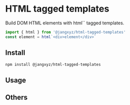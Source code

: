 
# HTML tagged templates

Build DOM HTML elements with html`` tagged templates.

```javascript
import { html } from '@jangxyz/html-tagged-templates'
const element = html`<div>element</div>`
```

## Install

```bash
npm install @jangxyz/html-tagged-templates
```

## Usage


## Others

